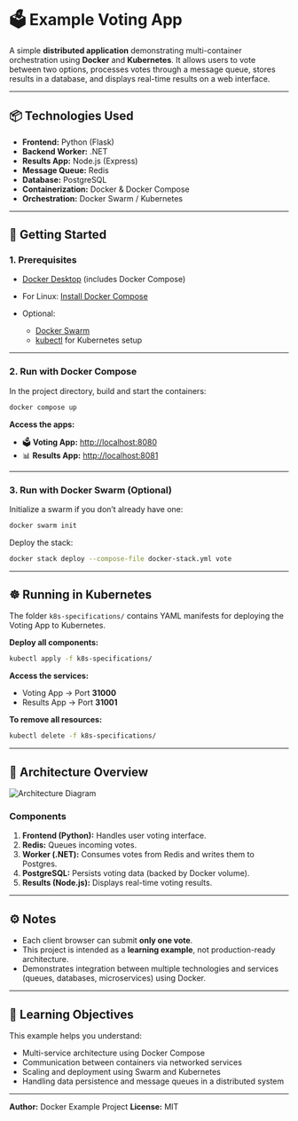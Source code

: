 # 🗳️ Example Voting App

A simple **distributed application** demonstrating multi-container orchestration using **Docker** and **Kubernetes**.
It allows users to vote between two options, processes votes through a message queue, stores results in a database, and displays real-time results on a web interface.

---

## 📦 Technologies Used

* **Frontend:** Python (Flask)
* **Backend Worker:** .NET
* **Results App:** Node.js (Express)
* **Message Queue:** Redis
* **Database:** PostgreSQL
* **Containerization:** Docker & Docker Compose
* **Orchestration:** Docker Swarm / Kubernetes

---

## 🚀 Getting Started

### 1. Prerequisites

* [Docker Desktop](https://www.docker.com/products/docker-desktop) (includes Docker Compose)
* For Linux: [Install Docker Compose](https://docs.docker.com/compose/install/)
* Optional:

  * [Docker Swarm](https://docs.docker.com/engine/swarm/)
  * [kubectl](https://kubernetes.io/docs/tasks/tools/) for Kubernetes setup

---

### 2. Run with Docker Compose

In the project directory, build and start the containers:

```bash
docker compose up
```

**Access the apps:**

* 🗳️ **Voting App:** [http://localhost:8080](http://localhost:8080)
* 📊 **Results App:** [http://localhost:8081](http://localhost:8081)

---

### 3. Run with Docker Swarm (Optional)

Initialize a swarm if you don’t already have one:

```bash
docker swarm init
```

Deploy the stack:

```bash
docker stack deploy --compose-file docker-stack.yml vote
```

---

## ☸️ Running in Kubernetes

The folder `k8s-specifications/` contains YAML manifests for deploying the Voting App to Kubernetes.

**Deploy all components:**

```bash
kubectl apply -f k8s-specifications/
```

**Access the services:**

* Voting App → Port **31000**
* Results App → Port **31001**

**To remove all resources:**

```bash
kubectl delete -f k8s-specifications/
```

---

## 🧩 Architecture Overview

![Architecture Diagram](architecture.excalidraw.png)

### Components

1. **Frontend (Python):** Handles user voting interface.
2. **Redis:** Queues incoming votes.
3. **Worker (.NET):** Consumes votes from Redis and writes them to Postgres.
4. **PostgreSQL:** Persists voting data (backed by Docker volume).
5. **Results (Node.js):** Displays real-time voting results.

---

## ⚙️ Notes

* Each client browser can submit **only one vote**.
* This project is intended as a **learning example**, not production-ready architecture.
* Demonstrates integration between multiple technologies and services (queues, databases, microservices) using Docker.

---

## 🧠 Learning Objectives

This example helps you understand:

* Multi-service architecture using Docker Compose
* Communication between containers via networked services
* Scaling and deployment using Swarm and Kubernetes
* Handling data persistence and message queues in a distributed system

---

**Author:** Docker Example Project
**License:** MIT
